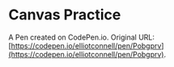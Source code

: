 # Canvas Practice

A Pen created on CodePen.io. Original URL: [https://codepen.io/elliotconnell/pen/Pobgprv](https://codepen.io/elliotconnell/pen/Pobgprv).


